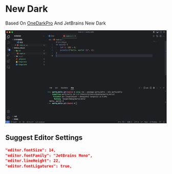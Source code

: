 # New Dark

Based On [OneDarkPro](https://github.com/Binaryify/OneDark-Pro) And JetBrains New Dark

![screenshot](./screenshots/screenshot.png)

## Suggest Editor Settings

```json
"editor.fontSize": 14,
"editor.fontFamily": "JetBrains Mono",
"editor.lineHeight": 22,
"editor.fontLigatures": true,
```
